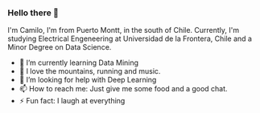 ### Hello there 👋


I'm Camilo, I'm from Puerto Montt, in the south of Chile. Currently, I'm studying Electrical Engeneering at Universidad de la Frontera, Chile and a Minor Degree on Data Science. 

- 🔭 I’m currently learning Data Mining
- 🌱 I love the mountains, running and music.
- 🤔 I’m looking for help with Deep Learning
- 📫 How to reach me: Just give me some food and a good chat.
- ⚡ Fun fact: I laugh at everything

